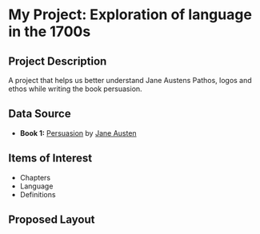 # My Project: Exploration of language in the 1700s

## Project Description
A project that helps us better understand Jane Austens Pathos, logos and ethos while writing the book persuasion.

## Data Source
- **Book 1:** [Persuasion](https://www.gutenberg.org/ebooks/105) by [Jane Austen](https://www.gutenberg.org/ebooks/author/68)

## Items of Interest
- Chapters
- Language
- Definitions

## Proposed Layout

